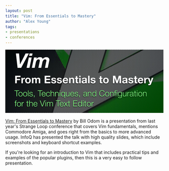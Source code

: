 ```yaml
---
layout: post
title: "Vim: From Essentials to Mastery"
author: "Alex Young"
tags: 
- presentations
- conferences
---
```


![Vim: From Essentials to Mastery](/images/posts/vim-essentials-to-mastery.png)

[Vim: From Essentials to Mastery](http://www.infoq.com/presentations/Vim-From-Essentials-to-Mastery) by Bill Odom is a presentation from last year's Strange Loop conference that covers Vim fundamentals, mentions Commodore Amiga, and goes right from the basics to more advanced usage.  InfoQ has presented the talk with high quality slides, which include screenshots and keyboard shortcut examples.

If you're looking for an introduction to Vim that includes practical tips and examples of the popular plugins, then this is a very easy to follow presentation.
